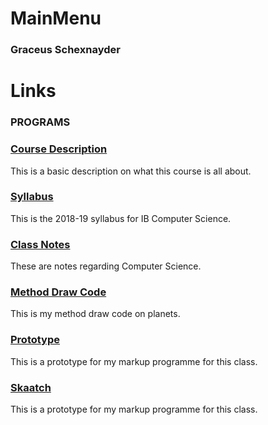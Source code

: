 # MainMenu
### Graceus Schexnayder

# Links
### PROGRAMS
### [Course Description](https://anonymous411.github.io/Course-Description.md/)
This is a basic description on what this course is all about.
### [Syllabus](https://anonymous411.github.io/Syllabus.md/)
This is the 2018-19 syllabus for IB Computer Science.
### [Class Notes](https://anonymous411.github.io/ClassNotes.md/)
These are notes regarding Computer Science.
### [Method Draw Code](https://anonymous411.github.io/MainMenu/method-draw.html)
This is my method draw code on planets.
### [Prototype](https://anonymous411.github.io/prototype/README.html)
This is a prototype for my markup programme for this class.
### [Skaatch](https://anonymous411.github.io/skaatch.html/README.html)
This is a prototype for my markup programme for this class.
